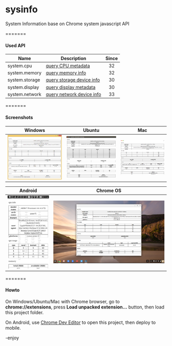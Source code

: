 sysinfo
=======

System Information base on Chrome system javascript API

=======
#### Used API

| Name          | Description                   | Since |
|---------------|-------------------------------|:-----:|
| system.cpu    | [query CPU metadata](https://developer.chrome.com/apps/system.cpu)            | 32    |
| system.memory | [query memory info](https://developer.chrome.com/apps/system.memory)          | 32    |
| system.storage| [query storage device info](https://developer.chrome.com/apps/system.storage) | 30    |
| system.display| [query display metadata](https://developer.chrome.com/apps/system.display)    | 30    |
| system.network| [query network device info](https://developer.chrome.com/apps/system.network) | 33    |

=======
#### Screenshots

| Windows    | Ubuntu     | Mac        |
|:----------:|:----------:|:----------:|
| ![windows](assets/windows.png) | ![ubuntu](assets/ubuntu.png) | ![mac](assets/mac.png) |


| Android    | Chrome OS  |
|:----------:|:----------:|
| ![android](assets/android.png) | ![chromeos](assets/chromeos.png) |


=======
#### Howto
On Windows/Ubuntu/Mac with Chrome browser, go to **chrome://extensions**, press **Load unpacked extension...** button, then load this project folder.

On Android, use [Chrome Dev Editor](https://github.com/dart-lang/chromedeveditor) to open this project, then deploy to mobile.

-enjoy

